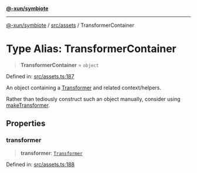 [**@-xun/symbiote**](../../../README.md)

***

[@-xun/symbiote](../../../README.md) / [src/assets](../README.md) / TransformerContainer

# Type Alias: TransformerContainer

> **TransformerContainer** = `object`

Defined in: [src/assets.ts:187](https://github.com/Xunnamius/symbiote/blob/b6645a7e13ad9c4a85e6a278cbf060db1e4bf320/src/assets.ts#L187)

An object containing a [Transformer](Transformer.md) and related context/helpers.

Rather than tediously construct such an object manually, consider using
[makeTransformer](../functions/makeTransformer.md).

## Properties

### transformer

> **transformer**: [`Transformer`](Transformer.md)

Defined in: [src/assets.ts:188](https://github.com/Xunnamius/symbiote/blob/b6645a7e13ad9c4a85e6a278cbf060db1e4bf320/src/assets.ts#L188)

